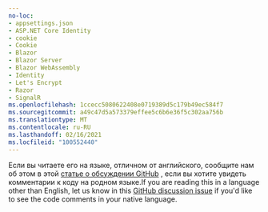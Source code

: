 ```yaml
---
no-loc:
- appsettings.json
- ASP.NET Core Identity
- cookie
- Cookie
- Blazor
- Blazor Server
- Blazor WebAssembly
- Identity
- Let's Encrypt
- Razor
- SignalR
ms.openlocfilehash: 1ccecc5080622408e0719389d5c179b49ec584f7
ms.sourcegitcommit: a49c47d5a573379effee5c6b6e36f5c302aa756b
ms.translationtype: MT
ms.contentlocale: ru-RU
ms.lasthandoff: 02/16/2021
ms.locfileid: "100552440"
---
```

<span data-ttu-id="7f79c-101">Если вы читаете его на языке, отличном от английского, сообщите нам об этом в этой [статье о обсуждении GitHub](https://github.com/aspnet/AspNetCore.Docs/issues/16455) , если вы хотите увидеть комментарии к коду на родном языке.</span><span class="sxs-lookup"><span data-stu-id="7f79c-101">If you are reading this in a language other than English, let us know in this [GitHub discussion issue](https://github.com/aspnet/AspNetCore.Docs/issues/16455) if you'd like to see the code comments in your native language.</span></span>
